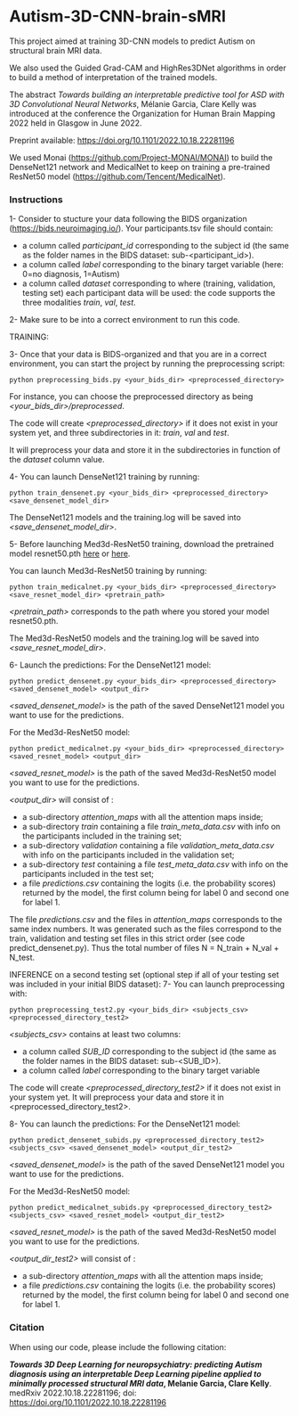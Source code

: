 # Autism-3D-CNN-brain-sMRI

This project aimed at training 3D-CNN models to predict Autism on structural brain MRI data.

We also used the Guided Grad-CAM and HighRes3DNet algorithms in order to build a method of interpretation of the trained models. 

The abstract *Towards building an interpretable predictive tool for ASD with 3D Convolutional Neural Networks*, Mélanie Garcia, Clare Kelly was introduced at the conference the Organization for Human Brain Mapping 2022 held in Glasgow in June 2022.

Preprint available: https://doi.org/10.1101/2022.10.18.22281196 

We used Monai (https://github.com/Project-MONAI/MONAI) to build the DenseNet121 network and MedicalNet to keep on training a pre-trained ResNet50 model (https://github.com/Tencent/MedicalNet). 



### Instructions

1- Consider to stucture your data following the BIDS organization (https://bids.neuroimaging.io/).
Your participants.tsv file should contain: 
- a column called *participant_id* corresponding to the subject id (the same as the folder names in the BIDS dataset: sub-<participant_id>).
- a column called *label* corresponding to the binary target variable (here: 0=no diagnosis, 1=Autism)
- a column called *dataset* corresponding to where (training, validation, testing set) each participant data will be used: the code supports the three modalities *train*, *val*, *test*.


2- Make sure to be into a correct environment to run this code.


TRAINING:

3- Once that your data is BIDS-organized and that you are in a correct environment, you can start the project by running the preprocessing script:
```
python preprocessing_bids.py <your_bids_dir> <preprocessed_directory>
```
For instance, you can choose the preprocessed directory as being *<your_bids_dir>/preprocessed*. 

The code will create *<preprocessed_directory>* if it does not exist in your system yet, and three subdirectories in it: *train*, *val* and *test*. 

It will preprocess your data and store it in the subdirectories in function of the *dataset* column value.


4- You can launch DenseNet121 training by running:
```
python train_densenet.py <your_bids_dir> <preprocessed_directory> <save_densenet_model_dir>
```
The DenseNet121 models and the training.log will be saved into *<save_densenet_model_dir>*.


5- Before launching Med3d-ResNet50 training, download the pretrained model resnet50.pth [here](https://drive.google.com/file/d/13tnSvXY7oDIEloNFiGTsjUIYfS3g3BfG/view) or [here](https://share.weiyun.com/55sZyIx).

You can launch Med3d-ResNet50 training by running:
```
python train_medicalnet.py <your_bids_dir> <preprocessed_directory> <save_resnet_model_dir> <pretrain_path>
```
*<pretrain_path>* corresponds to the path where you stored your model resnet50.pth.

The Med3d-ResNet50 models and the training.log will be saved into *<save_resnet_model_dir>*.


6- Launch the predictions:
For the DenseNet121 model:
```
python predict_densenet.py <your_bids_dir> <preprocessed_directory> <saved_densenet_model> <output_dir>
```
*<saved_densenet_model>* is the path of the saved DenseNet121 model you want to use for the predictions.

For the Med3d-ResNet50 model:
```
python predict_medicalnet.py <your_bids_dir> <preprocessed_directory> <saved_resnet_model> <output_dir>
```
*<saved_resnet_model>* is the path of the saved Med3d-ResNet50 model you want to use for the predictions.


*<output_dir>* will consist of :
- a sub-directory *attention_maps* with all the attention maps inside;
- a sub-directory *train* containing a file *train_meta_data.csv* with info on the participants included in the training set;
- a sub-directory *validation* containing a file *validation_meta_data.csv* with info on the participants included in the validation set;
- a sub-directory *test* containing a file *test_meta_data.csv* with info on the participants included in the test set;
- a file *predictions.csv* containing the logits (i.e. the probability scores) returned by the model, the first column being for label 0 and second one for label 1. 

The file *predictions.csv* and the files in *attention_maps* corresponds to the same index numbers. It was generated such as the files correspond to the train, validation and testing set files in this strict order (see code predict_densenet.py). Thus the total number of files N = N_train + N_val + N_test. 


INFERENCE on a second testing set (optional step if all of your testing set was included in your initial BIDS dataset):
7- You can launch preprocessing with:
```
python preprocessing_test2.py <your_bids_dir> <subjects_csv> <preprocessed_directory_test2>
```
*<subjects_csv>* contains at least two columns:
- a column called *SUB_ID* corresponding to the subject id (the same as the folder names in the BIDS dataset: sub-<SUB_ID>).
- a column called *label* corresponding to the binary target variable

The code will create *<preprocessed_directory_test2>* if it does not exist in your system yet. It will preprocess your data and store it in 
<preprocessed_directory_test2>.

8- You can launch the predictions:
For the DenseNet121 model:
```
python predict_densenet_subids.py <preprocessed_directory_test2> <subjects_csv> <saved_densenet_model> <output_dir_test2>
```
*<saved_densenet_model>* is the path of the saved DenseNet121 model you want to use for the predictions.


For the Med3d-ResNet50 model:
```
python predict_medicalnet_subids.py <preprocessed_directory_test2> <subjects_csv> <saved_resnet_model> <output_dir_test2>
```
*<saved_resnet_model>* is the path of the saved Med3d-ResNet50 model you want to use for the predictions.

*<output_dir_test2>* will consist of : 
- a sub-directory *attention_maps* with all the attention maps inside;
- a file *predictions.csv* containing the logits (i.e. the probability scores) returned by the model, the first column being for label 0 and second one for label 1. 




### Citation
When using our code, please include the following citation:

***Towards 3D Deep Learning for neuropsychiatry: predicting Autism diagnosis using an interpretable Deep Learning pipeline applied to minimally processed structural MRI data*, Melanie Garcia, Clare Kelly**. medRxiv 2022.10.18.22281196; doi: https://doi.org/10.1101/2022.10.18.22281196 
